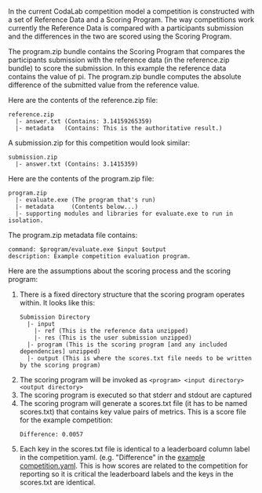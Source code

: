 In the current CodaLab competition model a competition is constructed with a set of Reference Data and a Scoring Program. The way competitions work currently the Reference Data is compared with a participants submission and the differences in the two are scored using the Scoring Program.

The program.zip bundle contains the Scoring Program that compares the participants submission with the reference data (in the reference.zip bundle) to score the submission. In this example the reference data contains the value of pi. The program.zip bundle computes the absolute difference of the submitted value from the reference value.

Here are the contents of the reference.zip file:
```
reference.zip 
  |- answer.txt (Contains: 3.14159265359)
  |- metadata   (Contains: This is the authoritative result.)
```

A submission.zip for this competition would look similar:
```
submission.zip 
  |- answer.txt (Contains: 3.1415359)
```

Here are the contents of the program.zip file:
```
program.zip
  |- evaluate.exe (The program that's run)
  |- metadata     (Contents below...)
  |- supporting modules and libraries for evaluate.exe to run in isolation.
```

The program.zip metadata file contains:
```
command: $program/evaluate.exe $input $output
description: Example competition evaluation program.
```

Here are the assumptions about the scoring process and the scoring program:

1. There is a fixed directory structure that the scoring program operates within. It looks like this:
    ```
    Submission Directory
      |- input
        |- ref (This is the reference data unzipped)
        |- res (This is the user submission unzipped)
      |- program (This is the scoring program [and any included dependencies] unzipped)
      |- output (This is where the scores.txt file needs to be written by the scoring program)
    ```
1. The scoring program will be invoked as ```<program> <input directory> <output directory>```
1. The scoring program is executed so that stderr and stdout are captured
1. The scoring program will generate a scores.txt file (it has to be named scores.txt) that contains key value pairs of metrics. This is a score file for the example competition:
    ```
    Difference: 0.0057
    ```
1. Each key in the scores.txt file is identical to a leaderboard column label in the competition.yaml. (e.g. "Difference" in the [example competition.yaml](https://github.com/codalab/codalab/wiki/12.-Building-a-Competition-Bundle). This is how scores are related to the competition for reporting so it is critical the leaderboard labels and the keys in the scores.txt are identical.